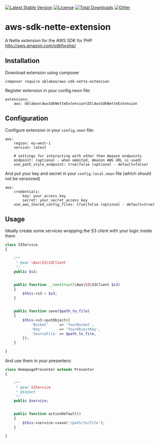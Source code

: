 [![Latest Stable Version](https://poser.pugx.org/ublaboo/aws-sdk-nette-extension/v/stable)](https://packagist.org/packages/ublaboo/aws-sdk-nette-extension)
[![License](https://poser.pugx.org/ublaboo/aws-sdk-nette-extension/license)](https://packagist.org/packages/ublaboo/aws-sdk-nette-extension)
[![Total Downloads](https://poser.pugx.org/ublaboo/aws-sdk-nette-extension/downloads)](https://packagist.org/packages/ublaboo/aws-sdk-nette-extension)
[![Gitter](https://img.shields.io/gitter/room/nwjs/nw.js.svg)](https://gitter.im/ublaboo/help)

# aws-sdk-nette-extension
A Nette extension for the AWS SDK for PHP http://aws.amazon.com/sdkforphp/

## Installation

Download extension using composer

```
composer require ublaboo/aws-sdk-nette-extension
```

Register extension in your config.neon file:

``` 
extensions:
	aws: Ublaboo\AwsSdkNetteExtension\DI\AwsSdkNetteExtension
```

## Configuration

Configure extension in your `config.neon` file:

``` 
aws:
	region: eu-west-1
	version: latest

	# settings for interacting with other then Amazon endpoints
	endpoint: (optional - when ommited, Amazon AWS URL is used)
	use_path_style_endpoint: true|false (optional - default=false)	
```

And put your key and secret in your `config.local.neon` file (which should not be versioned)

``` 
aws:
	credentials:
		key: your_access_key
		secret: your_secret_access_key
	use_aws_shared_config_files: true|false (optional - default=true)
```
			
## Usage

Ideally create some services wrapping the S3 client with your logic inside them

```php
class S3Service
{

	/**
	 * @var \Aws\S3\S3Client
	 */
	public $s3;


	public function __construct(\Aws\S3\S3Client $s3)
	{
		$this->s3 = $s3;
	}


	public function save($path_to_file)
	{
		$this->s3->putObject([
			'Bucket'     => 'YourBucket',
			'Key'        => 'YourObjectKey',
			'SourceFile' => $path_to_file,
		]);
	}

}
```

And use them in your presenters:

```php
class HomepagePresenter extends Presenter
{

	/**
	 * @var S3Service
	 * @inject
	 */
	public $service;


	public function actionDefault()
	{
		$this->service->save('/path/to/file');
	}

}
```

